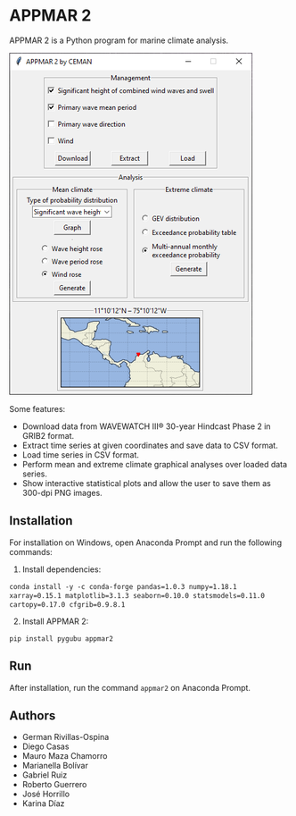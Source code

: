 # APPMAR 2

APPMAR 2 is a Python program for marine climate analysis.

![APPMAR 2 main window.](appmar2.png)

Some features:

* Download data from WAVEWATCH III® 30-year Hindcast Phase 2 in GRIB2 format.
* Extract time series at given coordinates and save data to CSV format.
* Load time series in CSV format.
* Perform mean and extreme climate graphical analyses over loaded data series.
* Show interactive statistical plots and allow the user to save them as 300-dpi PNG images.

## Installation

For installation on Windows, open Anaconda Prompt and run the following commands:

1. Install dependencies:

```
conda install -y -c conda-forge pandas=1.0.3 numpy=1.18.1 xarray=0.15.1 matplotlib=3.1.3 seaborn=0.10.0 statsmodels=0.11.0 cartopy=0.17.0 cfgrib=0.9.8.1
```

2. Install APPMAR 2:

```
pip install pygubu appmar2
```

## Run

After installation, run the command `appmar2` on Anaconda Prompt.

## Authors

* German Rivillas-Ospina
* Diego Casas
* Mauro Maza Chamorro
* Marianella Bolívar
* Gabriel Ruiz
* Roberto Guerrero
* José Horrillo
* Karina Díaz
